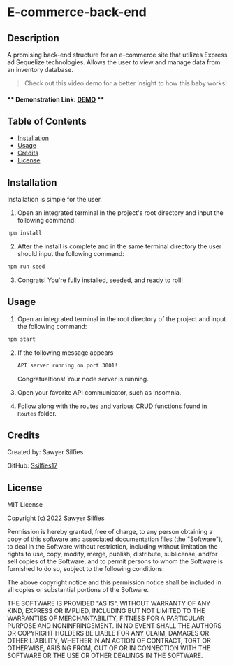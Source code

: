 # E-commerce-back-end

## Description
A promising back-end structure for an e-commerce site that utilizes Express ad Sequelize technologies. Allows the user to view and manage data from an inventory database.

>Check out this video demo for a better insight to how this baby works!

#### ** Demonstration Link: [DEMO]() **


## Table of Contents

- [Installation](#installation)
- [Usage](#usage)
- [Credits](#credits)
- [License](#license)

## Installation 

Installation is simple for the user. 

1. Open an integrated terminal in the project's root directory and input the following command:

```bash
npm install
```

2. After the install is complete and in the same terminal directory the user should input the following command:

```bash
npm run seed
```

3. Congrats! You're fully installed, seeded, and ready to roll!

## Usage

1. Open an integrated terminal in the root directory of the project and input the following command: 

```bash
npm start
```

2. If the following message appears 

    ```bash
    API server running on port 3001!
    ```
    Congratualtions! Your node server is running.

3. Open your favorite API communicator, such as Insomnia.

4. Follow along with the routes and various CRUD functions found in `Routes` folder.

## Credits

Created by: Sawyer Silfies

GitHub: [Ssilfies17](https://github.com/ssilfies17)

## License

MIT License

Copyright (c) 2022 Sawyer Silfies

Permission is hereby granted, free of charge, to any person obtaining a copy
of this software and associated documentation files (the "Software"), to deal
in the Software without restriction, including without limitation the rights
to use, copy, modify, merge, publish, distribute, sublicense, and/or sell
copies of the Software, and to permit persons to whom the Software is
furnished to do so, subject to the following conditions:

The above copyright notice and this permission notice shall be included in all
copies or substantial portions of the Software.

THE SOFTWARE IS PROVIDED "AS IS", WITHOUT WARRANTY OF ANY KIND, EXPRESS OR
IMPLIED, INCLUDING BUT NOT LIMITED TO THE WARRANTIES OF MERCHANTABILITY,
FITNESS FOR A PARTICULAR PURPOSE AND NONINFRINGEMENT. IN NO EVENT SHALL THE
AUTHORS OR COPYRIGHT HOLDERS BE LIABLE FOR ANY CLAIM, DAMAGES OR OTHER
LIABILITY, WHETHER IN AN ACTION OF CONTRACT, TORT OR OTHERWISE, ARISING FROM,
OUT OF OR IN CONNECTION WITH THE SOFTWARE OR THE USE OR OTHER DEALINGS IN THE
SOFTWARE.